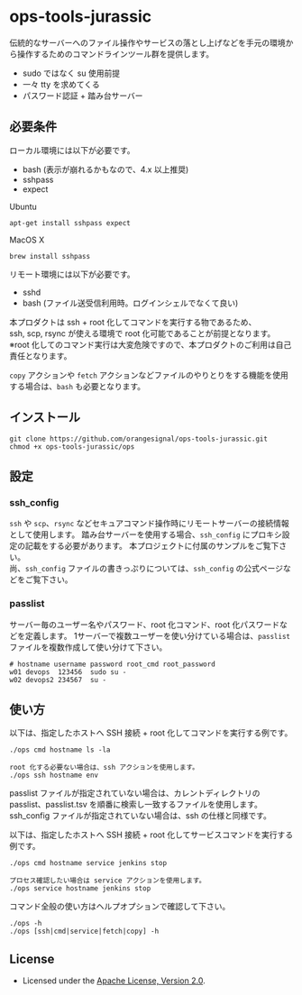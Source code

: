 # ops-tools-jurassic

伝統的なサーバーへのファイル操作やサービスの落とし上げなどを手元の環境から操作するためのコマンドラインツール群を提供します。

- sudo ではなく su 使用前提
- 一々 tty を求めてくる
- パスワード認証 + 踏み台サーバー

## 必要条件

ローカル環境には以下が必要です。

- bash (表示が崩れるかもなので、4.x 以上推奨)
- sshpass
- expect

Ubuntu
```
apt-get install sshpass expect
```

MacOS X
```
brew install sshpass
```

リモート環境には以下が必要です。

- sshd
- bash (ファイル送受信利用時。ログインシェルでなくて良い)

本プロダクトは ssh + root 化してコマンドを実行する物であるため、   
ssh, scp, rsync が使える環境で root 化可能であることが前提となります。   
※root 化してのコマンド実行は大変危険ですので、本プロダクトのご利用は自己責任となります。

`copy` アクションや `fetch` アクションなどファイルのやりとりをする機能を使用する場合は、`bash` も必要となります。

## インストール

```
git clone https://github.com/orangesignal/ops-tools-jurassic.git
chmod +x ops-tools-jurassic/ops
```

## 設定

### ssh_config

`ssh` や `scp`、`rsync` などセキュアコマンド操作時にリモートサーバーの接続情報として使用します。
踏み台サーバーを使用する場合、`ssh_config` にプロキシ設定の記載をする必要があります。
本プロジェクトに付属のサンプルをご覧下さい。   
尚、`ssh_config` ファイルの書きっぷりについては、`ssh_config` の公式ページなどをご覧下さい。

### passlist

サーバー毎のユーザー名やパスワード、root 化コマンド、root 化パスワードなどを定義します。
1サーバーで複数ユーザーを使い分けている場合は、`passlist` ファイルを複数作成して使い分けて下さい。   

```:passlist
# hostname username password root_cmd root_password
w01	devops	123456	sudo su -	
w02	devops2	234567	su -	
```

## 使い方

以下は、指定したホストへ SSH 接続 + root 化してコマンドを実行する例です。

```
./ops cmd hostname ls -la

root 化する必要ない場合は、ssh アクションを使用します。
./ops ssh hostname env
```

passlist ファイルが指定されていない場合は、カレントディレクトリの passlist、passlist.tsv を順番に検索し一致するファイルを使用します。   
ssh_config ファイルが指定されていない場合は、ssh の仕様と同様です。   

以下は、指定したホストへ SSH 接続 + root 化してサービスコマンドを実行する例です。
```
./ops cmd hostname service jenkins stop

プロセス確認したい場合は service アクションを使用します。
./ops service hostname jenkins stop
```

コマンド全般の使い方はヘルプオプションで確認して下さい。
```
./ops -h
./ops [ssh|cmd|service|fetch|copy] -h
```

## License

* Licensed under the [Apache License, Version 2.0](http://www.apache.org/licenses/LICENSE-2.0).
